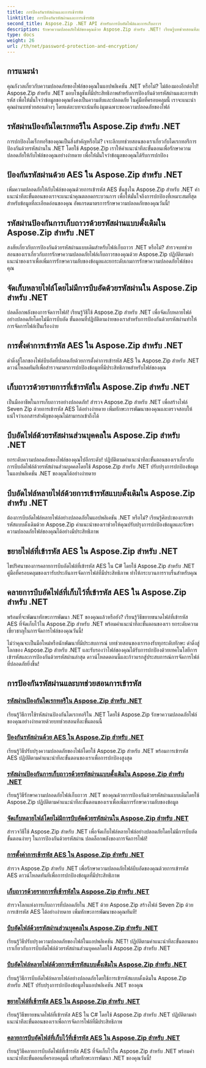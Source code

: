 ```yaml
---
title: การป้องกันรหัสผ่านและการเข้ารหัส
linktitle: การป้องกันรหัสผ่านและการเข้ารหัส
second_title: Aspose.Zip .NET API สำหรับการบีบอัดไฟล์และการเก็บถาวร
description: รักษาความปลอดภัยไฟล์ของคุณด้วย Aspose.Zip สำหรับ .NET! เรียนรู้บทช่วยสอนทีละขั้นตอนเกี่ยวกับการป้องกันด้วยรหัสผ่านและการเข้ารหัส ตั้งแต่ AES ไปจนถึงวิธีการแบบดั้งเดิม
type: docs
weight: 26
url: /th/net/password-protection-and-encryption/
---
```


## การแนะนำ

คุณกังวลเกี่ยวกับความปลอดภัยของไฟล์ของคุณในแอปพลิเคชัน .NET หรือไม่? ไม่ต้องมองอีกต่อไป! Aspose.Zip สำหรับ .NET มอบโซลูชันที่มีประสิทธิภาพสำหรับการป้องกันด้วยรหัสผ่านและการเข้ารหัส เพื่อให้มั่นใจว่าข้อมูลของคุณยังคงเป็นความลับและปลอดภัย ในคู่มือที่ครอบคลุมนี้ เราจะแนะนำคุณผ่านบทช่วยสอนต่างๆ โดยแต่ละบทจะเน้นที่แง่มุมเฉพาะของความปลอดภัยของไฟล์

## รหัสผ่านป้องกันไดเรกทอรีใน Aspose.Zip สำหรับ .NET

การปกป้องไดเร็กทอรีของคุณเป็นสิ่งสำคัญหรือไม่? เจาะลึกบทช่วยสอนของเราเกี่ยวกับไดเรกทอรีการป้องกันด้วยรหัสผ่านใน .NET โดยใช้ Aspose.Zip เราให้คำแนะนำทีละขั้นตอนเพื่อรักษาความปลอดภัยให้กับไฟล์ของคุณอย่างง่ายดาย เพื่อให้มั่นใจว่าข้อมูลของคุณได้รับการปกป้อง

## ป้องกันรหัสผ่านด้วย AES ใน Aspose.Zip สำหรับ .NET

เพิ่มความปลอดภัยให้กับไฟล์ของคุณด้วยการเข้ารหัส AES ขั้นสูงใน Aspose.Zip สำหรับ .NET คำแนะนำทีละขั้นตอนของเราจะแนะนำคุณตลอดกระบวนการ เพื่อให้มั่นใจถึงการปกป้องที่เหมาะสมที่สุดสำหรับข้อมูลที่ละเอียดอ่อนของคุณ อัพเกรดมาตรการรักษาความปลอดภัยของคุณวันนี้!

## รหัสผ่านป้องกันการเก็บถาวรด้วยรหัสผ่านแบบดั้งเดิมใน Aspose.Zip สำหรับ .NET

สงสัยเกี่ยวกับการป้องกันด้วยรหัสผ่านแบบเดิมสำหรับไฟล์เก็บถาวร .NET หรือไม่? สำรวจบทช่วยสอนของเราเกี่ยวกับการรักษาความปลอดภัยไฟล์เก็บถาวรของคุณด้วย Aspose.Zip ปฏิบัติตามคำแนะนำของเราเพื่อเพิ่มการรักษาความลับของข้อมูลและยกระดับเกมการรักษาความปลอดภัยไฟล์ของคุณ

## จัดเก็บหลายไฟล์โดยไม่มีการบีบอัดด้วยรหัสผ่านใน Aspose.Zip สำหรับ .NET

ปลดล็อกพลังของการจัดการไฟล์! เรียนรู้วิธีใช้ Aspose.Zip สำหรับ .NET เพื่อจัดเก็บหลายไฟล์อย่างปลอดภัยโดยไม่มีการบีบอัด ขั้นตอนที่ปฏิบัติตามง่ายของเราสำหรับการป้องกันด้วยรหัสผ่านทำให้การจัดการไฟล์เป็นเรื่องง่าย

## การตั้งค่าการเข้ารหัส AES ใน Aspose.Zip สำหรับ .NET

ดำดิ่งสู่โลกของไฟล์บีบอัดที่ปลอดภัยด้วยการตั้งค่าการเข้ารหัส AES ใน Aspose.Zip สำหรับ .NET ดาวน์โหลดทันทีเพื่อสำรวจมาตรการปกป้องข้อมูลที่มีประสิทธิภาพสำหรับไฟล์ของคุณ

## เก็บถาวรด้วยรายการที่เข้ารหัสใน Aspose.Zip สำหรับ .NET

เป็นมืออาชีพในการเก็บถาวรอย่างปลอดภัย! สำรวจ Aspose.Zip สำหรับ .NET เพื่อสร้างไฟล์ Seven Zip ด้วยการเข้ารหัส AES ได้อย่างง่ายดาย เพิ่มทักษะการพัฒนาของคุณและตรวจสอบให้แน่ใจว่าเอกสารสำคัญของคุณไม่สามารถเข้าถึงได้

## บีบอัดไฟล์ด้วยรหัสผ่านส่วนบุคคลใน Aspose.Zip สำหรับ .NET

ยกระดับความปลอดภัยของไฟล์ของคุณไปอีกระดับ! ปฏิบัติตามคำแนะนำทีละขั้นตอนของเราเกี่ยวกับการบีบอัดไฟล์ด้วยรหัสผ่านส่วนบุคคลโดยใช้ Aspose.Zip สำหรับ .NET ปรับปรุงการปกป้องข้อมูลในแอปพลิเคชัน .NET ของคุณได้อย่างง่ายดาย

## บีบอัดไฟล์หลายไฟล์ด้วยการเข้ารหัสแบบดั้งเดิมใน Aspose.Zip สำหรับ .NET

ต้องการบีบอัดไฟล์หลายไฟล์อย่างปลอดภัยในแอปพลิเคชัน .NET หรือไม่? เรียนรู้ศิลปะของการเข้ารหัสแบบดั้งเดิมด้วย Aspose.Zip คำแนะนำของเราช่วยให้คุณปรับปรุงการปกป้องข้อมูลและรักษาความปลอดภัยไฟล์ของคุณได้อย่างมีประสิทธิภาพ

## ขยายไฟล์ที่เข้ารหัส AES ใน Aspose.Zip สำหรับ .NET

ไขปริศนาของการคลายการบีบอัดไฟล์ที่เข้ารหัส AES ใน C# โดยใช้ Aspose.Zip สำหรับ .NET คู่มือที่ครอบคลุมของเรารับประกันการจัดการไฟล์ที่มีประสิทธิภาพ ทำให้กระบวนการราบรื่นสำหรับคุณ

## คลายการบีบอัดไฟล์ที่เก็บไว้ที่เข้ารหัส AES ใน Aspose.Zip สำหรับ .NET

พร้อมที่จะพัฒนาทักษะการพัฒนา .NET ของคุณแล้วหรือยัง? เรียนรู้วิธีขยายขนาดไฟล์ที่เข้ารหัส AES ที่จัดเก็บไว้ใน Aspose.Zip สำหรับ .NET พร้อมคำแนะนำทีละขั้นตอนของเรา ยกระดับความเชี่ยวชาญในการจัดการไฟล์ของคุณวันนี้!

ไม่ว่าคุณจะเป็นมือใหม่หรือนักพัฒนาที่มีประสบการณ์ บทช่วยสอนของเรารองรับทุกระดับทักษะ ดำดิ่งสู่โลกของ Aspose.Zip สำหรับ .NET และรับรองว่าไฟล์ของคุณได้รับการปกป้องด้วยเทคโนโลยีการเข้ารหัสและการป้องกันด้วยรหัสผ่านล่าสุด ดาวน์โหลดตอนนี้และก้าวแรกสู่ประสบการณ์การจัดการไฟล์ที่ปลอดภัยยิ่งขึ้น!
## การป้องกันรหัสผ่านและบทช่วยสอนการเข้ารหัส
### [รหัสผ่านป้องกันไดเรกทอรีใน Aspose.Zip สำหรับ .NET](./password-protect-directory/)
เรียนรู้วิธีการใช้รหัสผ่านป้องกันไดเรกทอรีใน .NET โดยใช้ Aspose.Zip รักษาความปลอดภัยไฟล์ของคุณอย่างง่ายดายด้วยบทช่วยสอนทีละขั้นตอนนี้
### [ป้องกันรหัสผ่านด้วย AES ใน Aspose.Zip สำหรับ .NET](./password-protect-with-aes/)
เรียนรู้วิธีปรับปรุงความปลอดภัยของไฟล์โดยใช้ Aspose.Zip สำหรับ .NET พร้อมการเข้ารหัส AES ปฏิบัติตามคำแนะนำทีละขั้นตอนของเราเพื่อการปกป้องสูงสุด
### [รหัสผ่านป้องกันการเก็บถาวรด้วยรหัสผ่านแบบดั้งเดิมใน Aspose.Zip สำหรับ .NET](./password-protect-archive-traditional-password/)
เรียนรู้วิธีรักษาความปลอดภัยไฟล์เก็บถาวร .NET ของคุณด้วยการป้องกันด้วยรหัสผ่านแบบเดิมโดยใช้ Aspose.Zip ปฏิบัติตามคำแนะนำทีละขั้นตอนของเราเพื่อเพิ่มการรักษาความลับของข้อมูล
### [จัดเก็บหลายไฟล์โดยไม่มีการบีบอัดด้วยรหัสผ่านใน Aspose.Zip สำหรับ .NET](./store-multiple-files-no-compression-password/)
สำรวจวิธีใช้ Aspose.Zip สำหรับ .NET เพื่อจัดเก็บไฟล์หลายไฟล์อย่างปลอดภัยโดยไม่มีการบีบอัด ขั้นตอนง่ายๆ ในการป้องกันด้วยรหัสผ่าน ปลดล็อกพลังของการจัดการไฟล์!
### [การตั้งค่าการเข้ารหัส AES ใน Aspose.Zip สำหรับ .NET](./aes-encryption-settings/)
สำรวจ Aspose.Zip สำหรับ .NET เพื่อรักษาความปลอดภัยไฟล์บีบอัดของคุณด้วยการเข้ารหัส AES ดาวน์โหลดทันทีเพื่อการปกป้องข้อมูลที่มีประสิทธิภาพ
### [เก็บถาวรด้วยรายการที่เข้ารหัสใน Aspose.Zip สำหรับ .NET](./archive-with-encrypted-entry/)
สำรวจโลกแห่งการเก็บถาวรที่ปลอดภัยใน .NET ด้วย Aspose.Zip สร้างไฟล์ Seven Zip ด้วยการเข้ารหัส AES ได้อย่างง่ายดาย เพิ่มทักษะการพัฒนาของคุณทันที!
### [บีบอัดไฟล์ด้วยรหัสผ่านส่วนบุคคลใน Aspose.Zip สำหรับ .NET](./compress-files-individual-passwords/)
เรียนรู้วิธีปรับปรุงความปลอดภัยของไฟล์ในแอปพลิเคชัน .NET! ปฏิบัติตามคำแนะนำทีละขั้นตอนของเราเกี่ยวกับการบีบอัดไฟล์ด้วยรหัสผ่านส่วนบุคคลโดยใช้ Aspose.Zip สำหรับ .NET
### [บีบอัดไฟล์หลายไฟล์ด้วยการเข้ารหัสแบบดั้งเดิมใน Aspose.Zip สำหรับ .NET](./compress-multiple-files-traditional-encryption/)
เรียนรู้วิธีการบีบอัดไฟล์หลายไฟล์อย่างปลอดภัยโดยใช้การเข้ารหัสแบบดั้งเดิมใน Aspose.Zip สำหรับ .NET ปรับปรุงการปกป้องข้อมูลในแอปพลิเคชัน .NET ของคุณ
### [ขยายไฟล์ที่เข้ารหัส AES ใน Aspose.Zip สำหรับ .NET](./decompress-aes-encrypted-file/)
เรียนรู้วิธีขยายขนาดไฟล์ที่เข้ารหัส AES ใน C# โดยใช้ Aspose.Zip สำหรับ .NET ปฏิบัติตามคำแนะนำทีละขั้นตอนของเราเพื่อการจัดการไฟล์ที่มีประสิทธิภาพ
### [คลายการบีบอัดไฟล์ที่เก็บไว้ที่เข้ารหัส AES ใน Aspose.Zip สำหรับ .NET](./decompress-aes-encrypted-stored-file/)
เรียนรู้วิธีคลายการบีบอัดไฟล์ที่เข้ารหัส AES ที่จัดเก็บไว้ใน Aspose.Zip สำหรับ .NET พร้อมคำแนะนำทีละขั้นตอนที่ครอบคลุมนี้ เสริมทักษะการพัฒนา .NET ของคุณวันนี้!